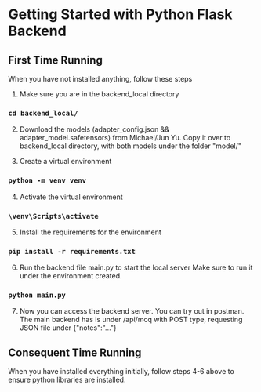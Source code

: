 # Getting Started with Python Flask Backend

## First Time Running

When you have not installed anything, follow these steps

1. Make sure you are in the backend_local directory

### `cd backend_local/`

2. Download the models (adapter_config.json && adapter_model.safetensors) from Michael/Jun Yu.
   Copy it over to backend_local directory, with both models under the folder "model/"

3. Create a virtual environment

### `python -m venv venv`

4. Activate the virtual environment

### `\venv\Scripts\activate`

5. Install the requirements for the environment

### `pip install -r requirements.txt`

6. Run the backend file main.py to start the local server
   Make sure to run it under the environment created.

### `python main.py`

7. Now you can access the backend server. You can try out in postman.
   The main backend has is under /api/mcq with POST type, requesting JSON file under {"notes":"..."}

## Consequent Time Running

When you have installed everything initially, follow steps 4-6 above to ensure python libraries are installed.
